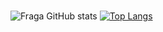 ### 

![Fraga GitHub stats](https://github-readme-stats.vercel.app/api?username=amielmsyt&show_icons=true&theme=dark) [![Top Langs](https://github-readme-stats.vercel.app/api/top-langs/?username=amielmsyt)](https://github.com/amielmsyt/github-readme-stats)


